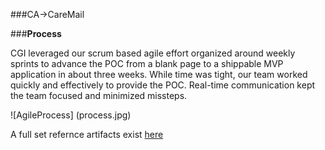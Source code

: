 ###CA->CareMail

###**Process** 

CGI leveraged our scrum based agile effort organized around weekly sprints to advance the POC from a blank page to a shippable MVP application in about three weeks. While time was tight, our team worked quickly and effectively to provide the POC. Real-time communication kept the team focused and minimized missteps. 

![AgileProcess]
(process.jpg)


A full set refernce artifacts exist [here](https://www.google.com)
